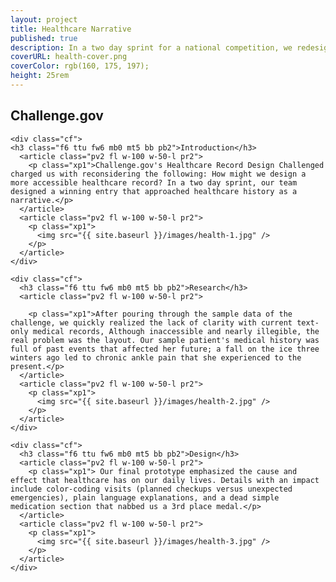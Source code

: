 ```yaml
---
layout: project
title: Healthcare Narrative
published: true
description: In a two day sprint for a national competition, we redesigned the patient health record and were one of a dozen winners nationwide.
coverURL: health-cover.png
coverColor: rgb(160, 175, 197);
height: 25rem
---
```


<section class="cf ph3 ph5-ns pb5 black-70 custom-healthcare">

  <div class="mw9 center">
    <h1 class="fl w-100 mt5 f5 ttu tracked fw6">Challenge.gov</h1>

    <div class="cf">
    <h3 class="f6 ttu fw6 mb0 mt5 bb pb2">Introduction</h3>
      <article class="pv2 fl w-100 w-50-l pr2">
        <p class="xp1">Challenge.gov's Healthcare Record Design Challenged charged us with reconsidering the following: How might we design a more accessible healthcare record? In a two day sprint, our team designed a winning entry that approached healthcare history as a narrative.</p>
      </article>
      <article class="pv2 fl w-100 w-50-l pr2">
        <p class="xp1">
          <img src="{{ site.baseurl }}/images/health-1.jpg" />
        </p>
      </article>
    </div>
  </div>

</section>

<section class="cf ph3 ph5-ns pb5 bg-near-white black-70">

  <div class="mw9 center">

    <div class="cf">
      <h3 class="f6 ttu fw6 mb0 mt5 bb pb2">Research</h3>
      <article class="pv2 fl w-100 w-50-l pr2">

        <p class="xp1">After pouring through the sample data of the challenge, we quickly realized the lack of clarity with current text-only medical records, Although inaccessible and nearly illegible, the real problem was the layout. Our sample patient's medical history was full of past events that affected her future; a fall on the ice three winters ago led to chronic ankle pain that she experienced to the present.</p>
      </article>
      <article class="pv2 fl w-100 w-50-l pr2">
        <p class="xp1">
          <img src="{{ site.baseurl }}/images/health-2.jpg" />
        </p>
      </article>
    </div>

    <div class="cf">
      <h3 class="f6 ttu fw6 mb0 mt5 bb pb2">Design</h3>
      <article class="pv2 fl w-100 w-50-l pr2">
        <p class="xp1"> Our final prototype emphasized the cause and effect that healthcare has on our daily lives. Details with an impact include color-coding visits (planned checkups versus unexpected emergencies), plain language explanations, and a dead simple medication section that nabbed us a 3rd place medal.</p>
      </article>
      <article class="pv2 fl w-100 w-50-l pr2">
        <p class="xp1">
          <img src="{{ site.baseurl }}/images/health-3.jpg" />
        </p>
      </article>
    </div>

</div>

</section>
